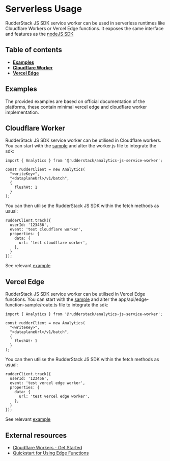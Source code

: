# Serverless Usage

RudderStack JS SDK service worker can be used in serverless runtimes like Cloudflare Workers or Vercel Edge functions.
It exposes the same interface and features as the [nodeJS SDK](https://www.rudderstack.com/docs/sources/event-streams/sdks/rudderstack-node-sdk/)

## Table of contents

- [**Examples**](#examples)
- [**Cloudflare Worker**](#Cloudflare-Worker)
- [**Vercel Edge**](#Vercel-Edge)

## Examples

The provided examples are based on official documentation of the platforms, these contain minimal
vercel edge and cloudflare worker implementation.

## Cloudflare Worker

RudderStack JS SDK service worker can be utilised in Cloudflare workers. You can start with the
[sample](https://developers.cloudflare.com/workers/get-started/guide/) and alter the worker.js file
to integrate the sdk:

    import { Analytics } from '@rudderstack/analytics-js-service-worker';

    const rudderClient = new Analytics(
      "<writeKey>",
      "<dataplaneUrl>/v1/batch",
      {
        flushAt: 1
      }
    );

You can then utilise the RudderStack JS SDK within the fetch methods as usual:

    rudderClient.track({
      userId: '123456',
      event: 'test cloudflare worker',
      properties: {
        data: {
          url: 'test cloudflare worker',
        },
      }
    });

See relevant [example](https://github.com/rudderlabs/rudder-sdk-js/blob/main/examples/serverless/cloudflare-worker)

## Vercel Edge

RudderStack JS SDK service worker can be utilised in Vercel Edge functions. You can start with the
[sample](https://vercel.com/docs/functions/edge-functions/quickstart) and alter the
app/api/edge-function-sample/route.ts file to integrate the sdk:

    import { Analytics } from '@rudderstack/analytics-js-service-worker';

    const rudderClient = new Analytics(
      "<writeKey>",
      "<dataplaneUrl>/v1/batch",
      {
        flushAt: 1
      }
    );

You can then utilise the RudderStack JS SDK within the fetch methods as usual:

    rudderClient.track({
      userId: '123456',
      event: 'test vercel edge worker',
      properties: {
        data: {
          url: 'test vercel edge worker',
        },
      }
    });

See relevant [example](https://github.com/rudderlabs/rudder-sdk-js/blob/main/examples/serverless/vencel-edge)

## External resources

- [Cloudflare Workers - Get Started](https://developers.cloudflare.com/workers/get-started/guide/)
- [Quickstart for Using Edge Functions](https://vercel.com/docs/functions/edge-functions/quickstart)
